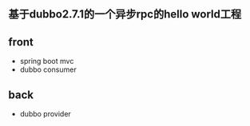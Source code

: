 ## 基于dubbo2.7.1的一个异步rpc的hello world工程

## front
* spring boot mvc
* dubbo consumer

## back
* dubbo provider


